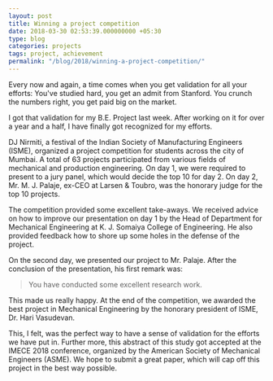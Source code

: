 ```yaml
---
layout: post
title: Winning a project competition
date: 2018-03-30 02:53:39.000000000 +05:30
type: blog
categories: projects
tags: project, achievement
permalink: "/blog/2018/winning-a-project-competition/"
---
```


Every now and again, a time comes when you get validation for all your efforts: You've studied hard, you get an admit from Stanford. You crunch the numbers right, you get paid big on the market.

I got that validation for my B.E. Project last week. After working on it for over a year and a half, I have finally got recognized for my efforts.

DJ Nirmiti, a festival of the Indian Society of Manufacturing Engineers (ISME), organized a project competition for students across the city of Mumbai. A total of 63 projects participated from various fields of mechanical and production engineering. On day 1, we were required to present to a jury panel, which would decide the top 10 for day 2. On day 2, Mr. M. J. Palaje, ex-CEO at Larsen & Toubro, was the honorary judge for the top 10 projects.

The competition provided some excellent take-aways. We received advice on how to improve our presentation on day 1 by the Head of Department for Mechanical Engineering at K. J. Somaiya College of Engineering. He also provided feedback how to shore up some holes in the defense of the project.

On the second day, we presented our project to Mr. Palaje. After the conclusion of the presentation, his first remark was:

> You have conducted some excellent research work.

This made us really happy. At the end of the competition, we awarded the best project in Mechanical Engineering by the honorary president of ISME, Dr. Hari Vasudevan.

This, I felt, was the perfect way to have a sense of validation for the efforts we have put in. Further more, this abstract of this study got accepted at the IMECE 2018 conference, organized by the American Society of Mechanical Engineers (ASME). We hope to submit a great paper, which will cap off this project in the best way possible.
